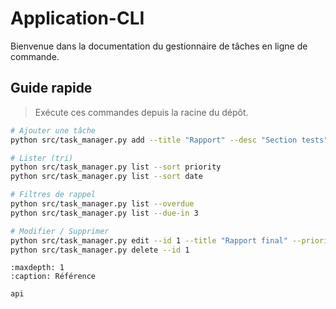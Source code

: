 # Application-CLI

Bienvenue dans la documentation du gestionnaire de tâches en ligne de commande.

## Guide rapide

> Exécute ces commandes depuis la racine du dépôt.

```bash
# Ajouter une tâche
python src/task_manager.py add --title "Rapport" --desc "Section tests" --priority 1 --due 2025-01-20

# Lister (tri)
python src/task_manager.py list --sort priority
python src/task_manager.py list --sort date

# Filtres de rappel
python src/task_manager.py list --overdue
python src/task_manager.py list --due-in 3

# Modifier / Supprimer
python src/task_manager.py edit --id 1 --title "Rapport final" --priority 2
python src/task_manager.py delete --id 1
```

```{toctree}
:maxdepth: 1
:caption: Référence

api
```
